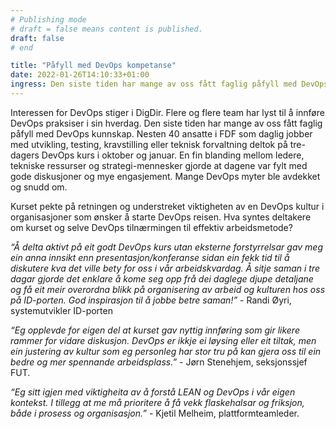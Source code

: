 ```yaml
---
# Publishing mode
# draft = false means content is published. 
draft: false
# end

title: "Påfyll med DevOps kompetanse"
date: 2022-01-26T14:10:33+01:00
ingress: Den siste tiden har mange av oss fått faglig påfyll med DevOps kunnskap. Nesten 40 ansatte i FDF har deltatt på  tre-dagers DevOps kurs.
---
```


Interessen for DevOps stiger i DigDir. Flere og flere team har lyst til å innføre DevOps praksiser i sin hverdag. Den siste tiden har mange av oss fått faglig påfyll med DevOps kunnskap. Nesten 40 ansatte i FDF som daglig jobber med utvikling, testing, kravstilling eller teknisk forvaltning deltok på  tre-dagers DevOps kurs i oktober og januar. En fin blanding mellom ledere, tekniske ressurser og strategi-mennesker gjorde at dagene var fylt med gode diskusjoner og mye engasjement. Mange DevOps myter ble avdekket og snudd om.


Kurset pekte på retningen og understreket viktigheten av en DevOps kultur i organisasjoner som ønsker å starte DevOps reisen.
Hva syntes deltakere om kurset og selve DevOps tilnærmingen til effektiv arbeidsmetode?

*“Å delta aktivt på eit  godt DevOps kurs utan eksterne forstyrrelsar gav meg ein anna innsikt enn presentasjon/konferanse sidan ein fekk tid til å diskutere kva det ville bety for oss i vår arbeidskvardag. Å sitje saman i tre dagar gjorde det enklare å kome seg opp frå dei daglege djupe detaljane og få eit meir overordna blikk på organisering av arbeid og kulturen hos oss på ID-porten. God inspirasjon til å jobbe betre saman!”* - Randi Øyri, systemutvikler ID-porten

*“Eg opplevde for eigen del at kurset gav nyttig innføring som gir likere rammer for vidare diskusjon. DevOps er ikkje ei løysing eller eit tiltak, men ein justering av kultur som eg personleg har stor tru på kan gjera oss til ein bedre og mer spennande arbeidsplass.”* - Jørn Stenehjem, seksjonssjef FUT.

*“Eg sitt igjen med viktigheita av å forstå LEAN og DevOps i vår eigen kontekst. I tillegg at me må prioritere å få vekk flaskehalsar og friksjon, både i prosess og organisasjon.”* - Kjetil Melheim, plattformteamleder.